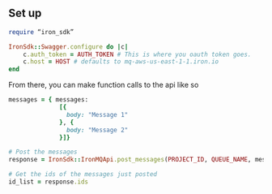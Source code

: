 ## Set up
```ruby
require “iron_sdk”

IronSdk::Swagger.configure do |c|
	c.auth_token = AUTH_TOKEN # This is where you oauth token goes.
	c.host = HOST # defaults to mq-aws-us-east-1-1.iron.io
end
```

From there, you can make function calls to the api like so

```ruby
messages = { messages:
              [{
                body: "Message 1"
              }, {
                body: "Message 2"
              }]}

# Post the messages
response = IronSdk::IronMQApi.post_messages(PROJECT_ID, QUEUE_NAME, messages)

# Get the ids of the messages just posted
id_list = response.ids
```
